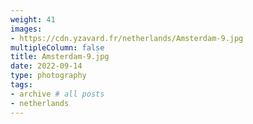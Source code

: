 ```yaml
---
weight: 41
images:
- https://cdn.yzavard.fr/netherlands/Amsterdam-9.jpg
multipleColumn: false
title: Amsterdam-9.jpg
date: 2022-09-14
type: photography
tags:
- archive # all posts
- netherlands
---
```

